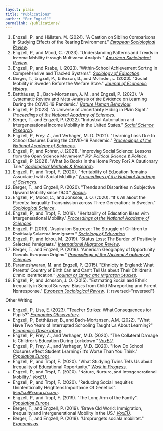 ```yaml
---
layout: plain
title: "Publications"
author: "Per Engzell"
permalink: /publications/
---
```


1. Engzell, P., and Hällsten, M. (2024). "A Caution on Sibling Comparisons in Studying Effects of the Rearing Environment." [*European Sociological Review*](https://doi.org/10.1093/esr/jcae037).
1. Engzell, P., and Mood, C. (2023). "Understanding Patterns and Trends in Income Mobility through Multiverse Analysis." [*American Sociological Review*](https://doi.org/10.1177/00031224231180607).
2. Engzell, P., and Raabe, I. (2023). "Within-School Achievement Sorting in Comprehensive and Tracked Systems". [*Sociology of Education*](https://doi.org/10.1177/00380407231183952).
3. Berger, T., Engzell, P., Eriksson, B., and Molinder, J. (2023). "Social Mobility in Sweden Before the Welfare State." [*Journal of Economic History*](https://doi.org/10.1017/S0022050723000098).
4. Betthäuser, B., Bach-Mortensen, A. M., and Engzell, P. (2023). "A Systematic Review and Meta-Analysis of the Evidence on Learning During the COVID-19 Pandemic." [*Nature Human Behaviour*](https://doi.org/10.1038/s41562-022-01506-4).
5. Engzell, P. (2023). "A Universe of Uncertainty Hiding in Plain Sight." [*Proceedings of the National Academy of Sciences*](https://doi.org/10.1073/pnas.2218530120).
6. Berger, T., and Engzell, P. (2022). "Industrial Automation and Intergenerational Income Mobility in the United States." [*Social Science Research*](https://doi.org/10.1016/j.ssresearch.2021.102686). 
7. Engzell, P., Frey, A., and Verhagen, M. D. (2021). "Learning Loss Due to School Closures During the COVID-19 Pandemic." [*Proceedings of the National Academy of Sciences*](https://doi.org/10.1073/pnas.2022376118).
8. Engzell, P., and Rohrer, J. (2021). "Improving Social Science: Lessons from the Open Science Movement." [*PS: Political Science & Politics*](https://doi.org/10.1017/S1049096520000967).
9. Engzell, P. (2021). "What Do Books in the Home Proxy For? A Cautionary Tale." [*Sociological Methods & Research*](https://doi.org/10.1177/0049124119826143).
10. Engzell, P., and Tropf, F. (2020). "Heritability of Education Remains Associated with Social Mobility." [*Proceedings of the National Academy of Sciences*](https://doi.org/10.1073/pnas.2017308117).
11. Berger, T., and Engzell, P. (2020). "Trends and Disparities in Subjective Upward Mobility since 1940." [*Socius*](https://doi.org/10.1177/2378023120951139).
12. Engzell, P., Mood, C., and Jonsson, J. O. (2020). "It's All about the Parents: Inequality Transmission across Three Generations in Sweden." [*Sociological Science*](https://doi.org/10.15195/v7.a10).
13. Engzell, P., and Tropf, F. (2019). "Heritability of Education Rises with Intergenerational Mobility." [*Proceedings of the National Academy of Sciences*](https://doi.org/10.1073/pnas.1912998116).
14. Engzell, P. (2019). "Aspiration Squeeze: The Struggle of Children to Positively Selected Immigrants." [*Sociology of Education*](https://doi.org/10.1177/0038040718822573).
15. Engzell, P., and Ichou, M. (2019). "Status Loss: The Burden of Positively Selected Immigrants." [*International Migration Review*](https://doi.org/10.1177/0197918319850756).
16. Berger, T., and Engzell, P. (2019). "American Geography of Opportunity Reveals European Origins." [*Proceedings of the National Academy of Sciences*](https://doi.org/10.1073/pnas.1810893116).
17. Parameshwaran, M. and Engzell, P. (2015). "Ethnicity in England: What Parents’ Country of Birth Can and Can’t Tell Us about Their Children’s Ethnic Identification." [*Journal of Ethnic and Migration Studies*](https://doi.org/10.1080/1369183X.2014.920690).
18. Engzell, P., and Jonsson, J. O. (2015). "Estimating Social and Ethnic Inequality in School Surveys: Biases from Child Misreporting and Parent Nonresponse." [*European Sociological Review*](https://doi.org/10.1093/esr/jcv005).
{: reversed="reversed"}

Other Writing
- Engzell, P., Liss, E. (2023). "Teacher Strikes: What Consequences for Pupils?" [*Economics Observatory*](https://www.economicsobservatory.com/teacher-strikes-what-consequences-for-pupils).
- Engzell, P., Betthäuser, B., and Bach-Mortensen, A.M. (2022). "What Have Two Years of Interrupted Schooling Taught Us About Learning?" [*Economics Observatory*](https://www.economicsobservatory.com/what-have-two-years-of-interrupted-schooling-taught-us-about-learning).
- Engzell, P., Frey, A., and Verhagen, M.D. (2020). "The Collateral Damage to Children’s Education During Lockdown." [*VoxEU*](https://voxeu.org/article/collateral-damage-children-s-education-during-lockdown).
- Engzell, P., Frey, A., and Verhagen, M.D. (2020). "How Do School Closures Affect Student Learning? It’s Worse Than You Think." [*Population Europe*](https://population-europe.eu/research/policy-insights/how-do-school-closures-affect-student-learning-its-worse-you-think).
- Engzell, P., and Tropf, F. (2020). "What Studying Twins Tells Us about Inequality of Educational Opportunity." [*Work in Progress*](http://www.wipsociology.org/2020/03/26/what-studying-twins-tells-us-about-inequality-of-educational-opportunity/).
- Engzell, P., and Tropf, F. (2020). "Nature, Nurture, and Intergenerational Mobility." [*VoxEU*](https://voxeu.org/article/nature-nurture-and-intergenerational-mobility).
- Engzell, P., and Tropf, F. (2020). "Reducing Social Inequities Unintentionally Heightens Importance Of Genetics". [*MedicalResearch.com*](https://medicalresearch.com/education-reducing-social-inequities-unintentionally-heightens-importance-of-genetics/).
- Engzell, P., and Tropf, F. (2019). "The Long Arm of the Family". [*Population Europe*](https://population-europe.eu/research/popdigests/long-arm-family).
- Berger, T., and Engzell, P. (2019). "Brave Old World: Immigration, Inequality and Intergenerational Mobility in the US." [*VoxEU*](https://voxeu.org/article/immigration-inequality-and-intergenerational-mobility-us).
- Berger, T., and Engzell, P. (2019). "Ursprungets sociala mobilitet." [*Ekonomistas*](https://ekonomistas.se/2019/03/18/gastinlagg-ursprungets-sociala-mobilitet/).
